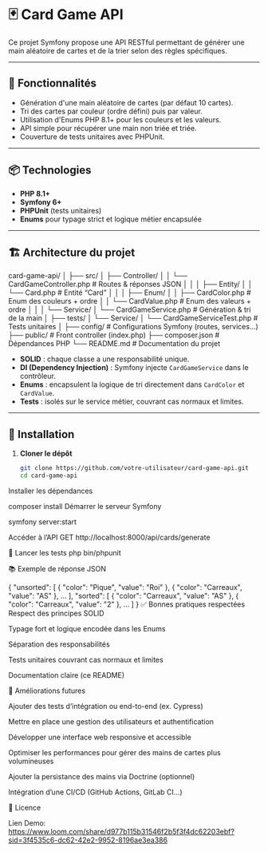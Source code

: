 # 🃏 Card Game API

Ce projet Symfony propose une API RESTful permettant de générer une main aléatoire de cartes et de la trier selon des règles spécifiques.

---

## 🚀 Fonctionnalités

- Génération d'une main aléatoire de cartes (par défaut 10 cartes).
- Tri des cartes par couleur (ordre défini) puis par valeur.
- Utilisation d'Enums PHP 8.1+ pour les couleurs et les valeurs.
- API simple pour récupérer une main non triée et triée.
- Couverture de tests unitaires avec PHPUnit.

---

## 📦 Technologies

- **PHP 8.1+**
- **Symfony 6+**
- **PHPUnit** (tests unitaires)
- **Enums** pour typage strict et logique métier encapsulée

---

## 🏗 Architecture du projet

card-game-api/
│
├── src/
│ ├── Controller/
│ │ └── CardGameController.php # Routes & réponses JSON
│ │
│ ├── Entity/
│ │ └── Card.php # Entité “Card”
│ │
│ ├── Enum/
│ │ ├── CardColor.php # Enum des couleurs + ordre
│ │ └── CardValue.php # Enum des valeurs + ordre
│ │
│ └── Service/
│ └── CardGameService.php # Génération & tri de la main
│
├── tests/
│ └── Service/
│ └── CardGameServiceTest.php # Tests unitaires
│
├── config/ # Configurations Symfony (routes, services…)
├── public/ # Front controller (index.php)
├── composer.json # Dépendances PHP
└── README.md # Documentation du projet


- **SOLID** : chaque classe a une responsabilité unique.
- **DI (Dependency Injection)** : Symfony injecte `CardGameService` dans le contrôleur.
- **Enums** : encapsulent la logique de tri directement dans `CardColor` et `CardValue`.
- **Tests** : isolés sur le service métier, couvrant cas normaux et limites.

---

## 🔧 Installation

1. **Cloner le dépôt**
   ```bash
   git clone https://github.com/votre-utilisateur/card-game-api.git
   cd card-game-api
Installer les dépendances

composer install
Démarrer le serveur Symfony

symfony server:start

Accéder à l’API
GET http://localhost:8000/api/cards/generate

🧪 Lancer les tests
php bin/phpunit

📚 Exemple de réponse JSON

{
"unsorted": [
{ "color": "Pique",    "value": "Roi" },
{ "color": "Carreaux", "value": "AS" },
...
],
"sorted": [
{ "color": "Carreaux", "value": "AS" },
{ "color": "Carreaux", "value": "2" },
...
]
}
✅ Bonnes pratiques respectées
Respect des principes SOLID

Typage fort et logique encodée dans les Enums

Séparation des responsabilités

Tests unitaires couvrant cas normaux et limites

Documentation claire (ce README)

🚧 Améliorations futures

Ajouter des tests d’intégration ou end-to-end (ex. Cypress)

Mettre en place une gestion des utilisateurs et authentification

Développer une interface web responsive et accessible

Optimiser les performances pour gérer des mains de cartes plus volumineuses

Ajouter la persistance des mains via Doctrine (optionnel)

Intégration d’une CI/CD (GitHub Actions, GitLab CI…)

📄 Licence


Lien Demo: https://www.loom.com/share/d977b115b31546f2b5f3f4dc62203ebf?sid=3f4535c6-dc62-42e2-9952-8196ae3ea386







